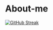# About-me
[![GitHub Streak](https://streak-stats.demolab.com/?user=kerimligulehmed)](https://git.io/streak-stats)

